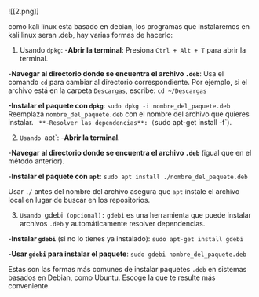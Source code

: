 
![[2.png]]

como kali linux esta basado en debian, los programas que instalaremos en kali linux seran .deb, hay varias formas de hacerlo:

1. Usando `dpkg`:
-**Abrir la terminal**: Presiona `Ctrl + Alt + T` para abrir la terminal.

-**Navegar al directorio donde se encuentra el archivo `.deb`**: Usa el comando `cd` para cambiar al directorio correspondiente. Por ejemplo, si el archivo está en la carpeta `Descargas`, escribe:
`cd ~/Descargas`

**-Instalar el paquete con `dpkg`**:
 `sudo dpkg -i nombre_del_paquete.deb`
 Reemplaza `nombre_del_paquete.deb` con el nombre del archivo que quieres instalar.
 `
**-Resolver las dependencias**: (`sudo apt-get install -f`).

2. `Usando `apt`:
-**Abrir la terminal**.

-**Navegar al directorio donde se encuentra el archivo `.deb`** (igual que en el método anterior).

-**Instalar el paquete con `apt`**:
`sudo apt install ./nombre_del_paquete.deb`

Usar `./` antes del nombre del archivo asegura que `apt` instale el archivo local en lugar de buscar en los repositorios.

3. `Usando `gdebi` (opcional):`
`gdebi` es una herramienta que puede instalar archivos `.deb` y automáticamente resolver dependencias.

-**Instalar `gdebi`** (si no lo tienes ya instalado):
`sudo apt-get install gdebi`

-**Usar `gdebi` para instalar el paquete**:
`sudo gdebi nombre_del_paquete.deb`

Estas son las formas más comunes de instalar paquetes `.deb` en sistemas basados en Debian, como Ubuntu. Escoge la que te resulte más conveniente.